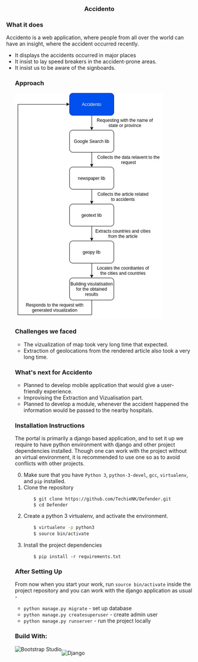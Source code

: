 <h3 align="center">Accidento</h3>

### What it does
<p> Accidento is a web application, where people from all over the world can have an insight, where the accident occurred recently.</p>
<ul>
 <li>It displays the accidents occurred in major places</li>
 <li>It insist to lay speed breakers in the accident-prone areas.</li>
 <li>It insist us to be aware of the signboards.</li>

### Approach
![](https://github.com/Techipeeyon/Images/raw/main/icons/Untitled%20Diagram.jpg)
 
 
### Challenges we faced
<ul>
 <li>The vizualization of map took very long time that expected.</li>
 <li>Extraction of geolocations from the rendered article also took a very long time.</li>
</ul>
 
### What's next for Accidento
 <ul>
  <li>Planned to develop mobile application that would give a user-friendly experience.</li>
  <li>Improvising the Extraction and Vizualisation part.</li>
  <li>Planned to develop a module, whenever the accident happened the information would be passed to the nearby hospitals.</li>
 </ul>
 
### Installation Instructions
The portal is primarily a django based application, and to set it up we require to have 
python environment with django and other project dependencies installed. Though one can
work with the project without an virtual environment,  it is recommended to use one so 
as to avoid conflicts with other projects.

0. Make sure that you have `Python 3`, `python-3-devel`, `gcc`, `virtualenv`, and `pip` installed.     
1. Clone the repository

 ```
        $ git clone https://github.com/TechieNK/Defender.git
        $ cd Defender
 ```
2. Create a python 3 virtualenv, and activate the environment.
 ```bash
        $ virtualenv -p python3
        $ source bin/activate
 ```   
3. Install the project dependencies
 ```
        $ pip install -r requirements.txt
 ```
### After Setting Up
From now when you start your work, run ``source bin/activate`` inside the project repository and you can work with the django application as usual - 

* `python manage.py migrate` - set up database
* `python manage.py createsuperuser` - create admin user
* `python manage.py runserver`  - run the project locally

### Build With: 
<img align="left" alt="Bootstrap Studio" width="auto" height="100px" src="https://upload.wikimedia.org/wikipedia/commons/thumb/9/92/Bootstrap_Studio_Logo.png/240px-Bootstrap_Studio_Logo.png" />
<img align="left" alt="Django" width="auto" height="70px" style="margin-top:10px" src="https://www.djangoproject.com/m/img/logos/django-logo-negative.png" />

        
